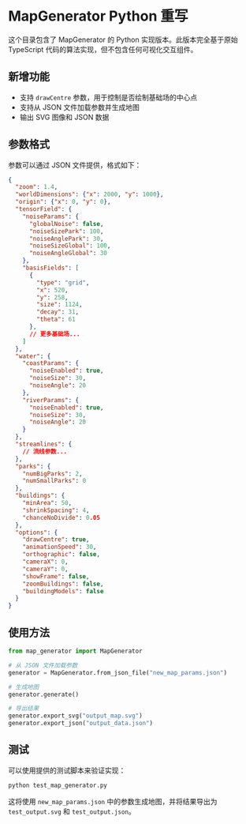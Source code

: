 # MapGenerator Python 重写

这个目录包含了 MapGenerator 的 Python 实现版本。此版本完全基于原始 TypeScript 代码的算法实现，但不包含任何可视化交互组件。

## 新增功能

- 支持 `drawCentre` 参数，用于控制是否绘制基础场的中心点
- 支持从 JSON 文件加载参数并生成地图
- 输出 SVG 图像和 JSON 数据

## 参数格式

参数可以通过 JSON 文件提供，格式如下：

```json
{
  "zoom": 1.4,
  "worldDimensions": {"x": 2000, "y": 1000},
  "origin": {"x": 0, "y": 0},
  "tensorField": {
    "noiseParams": {
      "globalNoise": false,
      "noiseSizePark": 100,
      "noiseAnglePark": 30,
      "noiseSizeGlobal": 100,
      "noiseAngleGlobal": 30
    },
    "basisFields": [
      {
        "type": "grid",
        "x": 520,
        "y": 258,
        "size": 1124,
        "decay": 31,
        "theta": 61
      },
      // 更多基础场...
    ]
  },
  "water": {
    "coastParams": {
      "noiseEnabled": true,
      "noiseSize": 30,
      "noiseAngle": 20
    },
    "riverParams": {
      "noiseEnabled": true,
      "noiseSize": 30,
      "noiseAngle": 20
    }
  },
  "streamlines": {
    // 流线参数...
  },
  "parks": {
    "numBigParks": 2,
    "numSmallParks": 0
  },
  "buildings": {
    "minArea": 50,
    "shrinkSpacing": 4,
    "chanceNoDivide": 0.05
  },
  "options": {
    "drawCentre": true,
    "animationSpeed": 30,
    "orthographic": false,
    "cameraX": 0,
    "cameraY": 0,
    "showFrame": false,
    "zoomBuildings": false,
    "buildingModels": false
  }
}
```

## 使用方法

```python
from map_generator import MapGenerator

# 从 JSON 文件加载参数
generator = MapGenerator.from_json_file("new_map_params.json")

# 生成地图
generator.generate()

# 导出结果
generator.export_svg("output_map.svg")
generator.export_json("output_data.json")
```

## 测试

可以使用提供的测试脚本来验证实现：

```bash
python test_map_generator.py
```

这将使用 `new_map_params.json` 中的参数生成地图，并将结果导出为 `test_output.svg` 和 `test_output.json`。